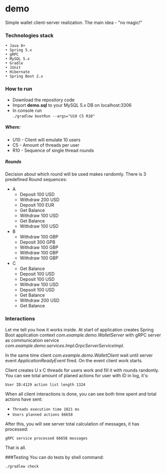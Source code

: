 # demo
Simple wallet client-server realization. The main idea - "no magic!"

### Technologies stack
    • Java 8+ 
    • Spring 5.x
    • gRPC
    • MySQL 5.x
    • Gradle
    • JUnit
    • Hibernate
    • Spring Boot 2.x

### How to run
* Download the repository code
* Import **demo.sql** to your MySQL 5.x DB on localhost:3306
* In console run    
`
./gradlew bootRun --args="U10 C5 R10"
` 
    
##### Where:
* U10 - Client will emulate 10 users
* C5  - Amount of threads per user
* R10 - Sequence of single thread rounds

##### Rounds
Decision about which round will be used makes randomly. There is 3 predefined Round sequences:

* A 
    * Deposit 100 USD
    * Withdraw 200 USD
    * Deposit 100 EUR
    * Get Balance
    * Withdraw 100 USD
    * Get Balance
    * Withdraw 100 USD
* B
    * Withdraw 100 GBP
    * Deposit 300 GPB
    * Withdraw 100 GBP
    * Withdraw 100 GBP
    * Withdraw 100 GBP
* C
    * Get Balance
    * Deposit 100 USD
    * Deposit 100 USD
    * Withdraw 100 USD
    * Depsoit 100 USD
    * Get Balance
    * Withdraw 200 USD
    * Get Balance
    
### Interactions
Let me tell you how it works inside. At start of application creates Spring Boot application context _com.example.demo.WalletServer_
with gRPC server as communication service _com.example.demo.services.Impl.GrpcServerServiceImpl_. 

In the same time client _com.example.demo.WalletClient_ wait until server event _ApplicationReadyEvent_ fired. On the event 
client work starts. 

Client creates U x C threads for users work and fill it with rounds randomly. You can see total amount of planed actions for user
with ID in log, it's:

`User ID:4129 action list length 1324`

When all client interactions is done, you can see both time spent and total actions have sent:

* `Threads execution time 1021 ms`
* `Users planned actions 66658`

After this, you will see server total calculation of messages, it has processed:

`gRPC service processed 66658 messages`

That is all.

###Testing
You can do tests by shell command:

`./gradlew check`
